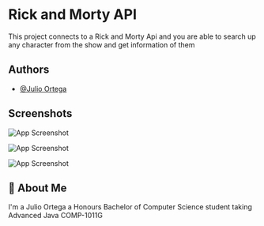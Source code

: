 # Rick and Morty API

This project connects to a Rick and Morty Api and you are able to
search up any character from the show and get information of them


## Authors

- [@Julio Ortega](https://github.com/PPicklee)



## Screenshots

![App Screenshot](https://i.postimg.cc/15v2pchs/Rick-and-Morty-API-Pic-1.png)

![App Screenshot](https://i.postimg.cc/qRcZg2xf/Rick-and-Morty-API-Pic-2.png)

![App Screenshot](https://i.postimg.cc/vBv3GbGb/Rick-and-Morty-API-Pic-3.png)
## 🚀 About Me
I'm a Julio Ortega a Honours Bachelor of Computer Science student
taking Advanced Java COMP-1011G
